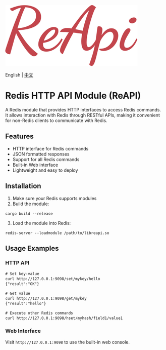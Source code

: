 
![ReAPI](docs/image/logo.svg)

English | [中文](README_ZH.md)

# Redis HTTP API Module (ReAPI)

A Redis module that provides HTTP interfaces to access Redis commands. It allows interaction with Redis through RESTful APIs, making it convenient for non-Redis clients to communicate with Redis.

## Features

- HTTP interface for Redis commands
- JSON formatted responses
- Support for all Redis commands
- Built-in Web interface
- Lightweight and easy to deploy

## Installation

1. Make sure your Redis supports modules
2. Build the module:
```shell
cargo build --release
```
3. Load the module into Redis:
```shell
redis-server --loadmodule /path/to/libreapi.so
```

## Usage Examples

### HTTP API

```shell
# Set key-value
curl http://127.0.0.1:9098/set/mykey/hello
{"result":"OK"}
```

```shell
# Get value
curl http://127.0.0.1:9098/get/mykey
{"result":"hello"}
```

```shell
# Execute other Redis commands
curl http://127.0.0.1:9098/hset/myhash/field1/value1
```

### Web Interface

Visit `http://127.0.0.1:9098` to use the built-in web console.